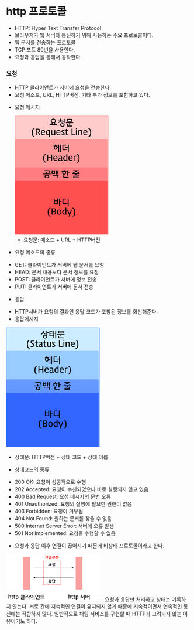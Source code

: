 # http 프로토콜

- HTTP: Hyper Text Transfer Protocol
- 브라우저가 웹 서버와 통신하기 위해 사용하는 주요 프로토콜이다.
- 웹 문서를 전송하는 프로토콜
- TCP 포트 80번을 사용한다.
- 요청과 응답을 통해서 동작한다.

### 요청
 *  HTTP 클라이언트가 서버에 요청을 전송한다.
 * 요청 메소드, URL, HTTP버전, 기타 부가 정보를 포함하고 있다.
- 요청 메시지

     <img src="./request.png" width="256px">
     
  * 요청문: 메소드 + URL + HTTP버전

- 요청 메소드의 종류
 * GET: 클라이언트가 서버에 웹 문서를 요청
 * HEAD: 문서 내용보다 문서 정보를 요청
 * POST: 클라이언트가 서버에 정보 전송
 * PUT: 클라이언트가 서버에 문서 전송

- 응답
* HTTP서버가 요청의 결과인 응답 코드가 포함된 정보를 회신해준다.
* 응답메시지

 <img src="./respond.png" width="256px">
 
   * 상태문: HTTP버전 + 상태 코드 + 상태 이름

- 상태코드의 종류
 * 200 OK: 요청이 성공적으로 수행
 * 202 Accepted: 요청이 수신되었으나 바로 실행되지 않고 있음
 * 400 Bad Request: 요청 메시지의 문법 오류
 * 401 Unauthorized: 요청의 실행에 필요한 권한이 없음
 * 403 Forbidden: 요청이 거부됨
 * 404 Not Found: 원하는 문서를 찾을 수 없음
 * 500 Internet Server Error: 서버에 오류 발생
 * 501 Not Implemented: 요청을 수행할 수 없음

- 요청과 응답 이후 연결이 끊어지기 때문에 비상태 프로토콜이라고 한다.


 <img src="./stateless.png" width="256px">
- 요청과 응답만 처리하고 상태는 기록하지 않는다. 서로 간에 지속적인 연결이 유지되지 않기 때문에 지속적이면서 연속적인 통신에는 적합하지 않다. 일반적으로 채팅 서비스를 구현할 때 HTTP가 고려되지 않는 이유이기도 하다.
